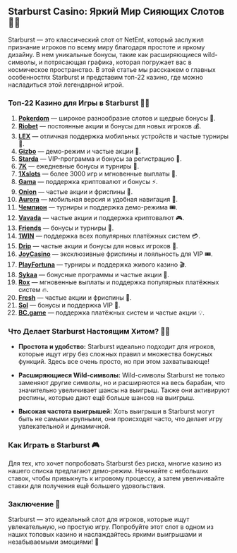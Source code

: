 ## Starburst Casino: Яркий Мир Сияющих Слотов 💎✨

Starburst — это классический слот от NetEnt, который заслужил признание игроков по всему миру благодаря простоте и яркому дизайну. В нем уникальные бонусы, такие как расширяющиеся wild-символы, и потрясающая графика, которая погружает вас в космическое пространство. В этой статье мы расскажем о главных особенностях Starburst и представим топ-22 казино, где можно насладиться этой легендарной игрой.

### Топ-22 Казино для Игры в Starburst 🎰💸

1. **[Pokerdom](https://brandplay.link/4k77v2yx)** — широкое разнообразие слотов и щедрые бонусы 🎁.
2. **[Riobet](https://brandplay.link/7xBLTPyj)** — постоянные акции и бонусы для новых игроков 💰.
3. **[LEX](https://brandplay.link/zW4hdDFV)** — отличная поддержка мобильных устройств и частые турниры 🎉.
4. **[Gizbo](https://brandplay.link/bprXw4YV)** — демо-режим и частые акции 🎰.
5. **[Starda](https://brandplay.link/fB7xwRFL)** — VIP-программа и бонусы за регистрацию 🎈.
6. **[7K](https://brandplay.link/BvQyFShp)** — ежедневные бонусы и турниры 🎯.
7. **[1Xslots](https://brandplay.link/hSB1khtr)** — более 3000 игр и мгновенные выплаты 🌟.
8. **[Gama](https://brandplay.link/j6NMKsDz)** — поддержка криптовалют и бонусы ⚡.
9. **[Onion](https://brandplay.link/zBGRVpQ9)** — частые акции и фриспины 🎡.
10. **[Aurora](https://10trafic-stat2.com/click/668546556bcc6313411604bd/6766/13032/subaccount)** — мобильная версия и удобная навигация 💎.
11. **[Чемпион](https://temon-gter.cfd/go/lRq?p80412p304504pcc44t17455)** — турниры и поддержка демо-режима 🎟️.
12. **[Vavada](https://vavadapartner.pro/?promo=ea5c9275-6854-4505-94fc-95ab18221945-linkb2)** — частые акции и поддержка криптовалют 🎮.
13. **[Friends](https://gofriends.run/linkb2)** — бонусы и турниры 🎰.
14. **[1WIN](https://brandplay.link/smXVpBbG)** — поддержка всех популярных платёжных систем 💳.
15. **[Drip](https://drp-ircp01.com/c07e6a3db)** — частые акции и бонусы для новых игроков 🎠.
16. **[JoyCasino](https://rpc30.call2me.pro/?/ru/registration?apkpop=0&partner=p24970p3291217pc98f)** — эксклюзивные фриспины и лояльность для VIP 🎟️.
17. **[PlayFortuna](https://fortunapromo.net/alt/playfortuna/registration?0dc4a9362a71feb7e3f165fb8e766f70)** — турниры и поддержка живого казино 🎬.
18. **[Sykaa](https://s-two-way.com/?source=linkb2&pid=30697)** — бонусные программы и частые акции 🎡.
19. **[Rox](https://rox-pvwfpjgcxe.com/cb1ee18a5)** — мгновенные выплаты и поддержка популярных платёжных систем 🔥.
20. **[Fresh](https://fresh-eumwkxwao.com/c3f7b485d)** — частые акции и фриспины 🎯.
21. **[Sol](https://sol-mmtdzfbaco.com/cb2415bca)** — бонусы и поддержка VIP 🎈.
22. **[BC.game](https://partnerbcgame.com/dcc53d441)** — поддержка платёжных систем и частые акции 💡.

### Что Делает Starburst Настоящим Хитом? 🌟🚀

- **Простота и удобство:** Starburst идеально подходит для игроков, которые ищут игру без сложных правил и множества бонусных функций. Здесь все очень просто, но при этом захватывающе!

- **Расширяющиеся Wild-символы:** Wild-символы Starburst не только заменяют другие символы, но и расширяются на весь барабан, что значительно увеличивает шансы на выигрыш. Также они активируют респины, которые дают ещё больше шансов на выигрыш.

- **Высокая частота выигрышей:** Хоть выигрыши в Starburst могут быть не самыми крупными, они происходят часто, что делает игру увлекательной и динамичной.

### Как Играть в Starburst 🎮

Для тех, кто хочет попробовать Starburst без риска, многие казино из нашего списка предлагают демо-режим. Начинайте с небольших ставок, чтобы привыкнуть к игровому процессу, а затем увеличивайте ставки для получения ещё большего удовольствия.

### Заключение 💸

Starburst — это идеальный слот для игроков, которые ищут увлекательную, но простую игру. Попробуйте этот слот в одном из наших топовых казино и наслаждайтесь яркими выигрышами и незабываемыми эмоциями! 🌠

